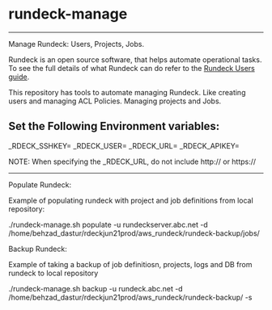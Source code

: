 # rundeck-manage
----

Manage Rundeck: Users, Projects, Jobs.

Rundeck is an open source software, that helps automate operational tasks. To see the full details of what Rundeck can do refer to the [Rundeck Users guide](http://rundeck.org/docs/manual/introduction.html).

This repository has tools to automate managing Rundeck. Like creating users and managing ACL Policies. Managing projects and Jobs.

Set the Following Environment variables:
---
_RDECK_SSHKEY=<path to access key>
_RDECK_USER=<rundeck user>
_RDECK_URL=<run deck url>
_RDECK_APIKEY=<api key>

NOTE:
When specifying the _RDECK_URL, do not include http:// or https://

---

Populate Rundeck:

Example of populating rundeck with project and job definitions from local repository:

./rundeck-manage.sh populate -u rundeckserver.abc.net -d /home/behzad_dastur/rdeckjun21prod/aws_rundeck/rundeck-backup/jobs/

Backup Rundeck:

Example of taking a backup of job definitiosn, projects, logs and DB from rundeck to local repository

./rundeck-manage.sh backup -u rundeck.abc.net -d /home/behzad_dastur/rdeckjun21prod/aws_rundeck/rundeck-backup/ -s
